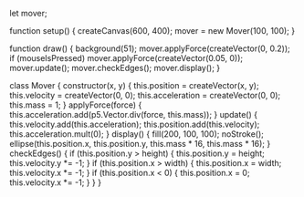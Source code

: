 let mover;

function setup() {
  createCanvas(600, 400);
  mover = new Mover(100, 100);
}

function draw() {
  background(51);
  mover.applyForce(createVector(0, 0.2));
  if (mouseIsPressed) mover.applyForce(createVector(0.05, 0));
  mover.update();
  mover.checkEdges();
  mover.display();
}

class Mover {
  constructor(x, y) {
    this.position = createVector(x, y);
    this.velocity = createVector(0, 0);
    this.acceleration = createVector(0, 0);
    this.mass = 1;
  }
  applyForce(force) {
    this.acceleration.add(p5.Vector.div(force, this.mass));
  }
  update() {
    this.velocity.add(this.acceleration);
    this.position.add(this.velocity);
    this.acceleration.mult(0);
  }
  display() {
    fill(200, 100, 100);
    noStroke();
    ellipse(this.position.x, this.position.y, this.mass * 16, this.mass * 16);
  }
  checkEdges() {
    if (this.position.y > height) { this.position.y = height; this.velocity.y *= -1; }
    if (this.position.x > width) { this.position.x = width; this.velocity.x *= -1; }
    if (this.position.x < 0) { this.position.x = 0; this.velocity.x *= -1; }
  }
}
